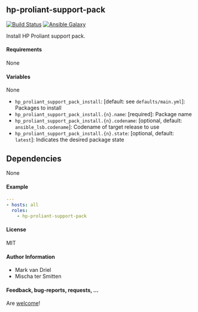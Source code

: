 ## hp-proliant-support-pack

[![Build Status](https://travis-ci.org/Oefenweb/ansible-hp-proliant-support-pack.svg?branch=master)](https://travis-ci.org/Oefenweb/ansible-hp-proliant-support-pack) [![Ansible Galaxy](http://img.shields.io/badge/ansible--galaxy-hp--proliant--support--pack-blue.svg)](https://galaxy.ansible.com/Oefenweb/hp-proliant-support-pack)

Install HP Proliant support pack.

#### Requirements

None

#### Variables

None

* `hp_proliant_support_pack_install`: [default: see `defaults/main.yml`]: Packages to install
* `hp_proliant_support_pack_install.{n}.name`: [required]: Package name
* `hp_proliant_support_pack_install.{n}.codename`: [optional, default: `ansible_lsb.codename`]: Codename of target release to use
* `hp_proliant_support_pack_install.{n}.state`: [optional, default: `latest`]: Indicates the desired package state

## Dependencies

None

#### Example

```yaml
---
- hosts: all
  roles:
    - hp-proliant-support-pack
```

#### License

MIT

#### Author Information

* Mark van Driel
* Mischa ter Smitten

#### Feedback, bug-reports, requests, ...

Are [welcome](https://github.com/Oefenweb/ansible-hp-proliant-support-pack/issues)!
